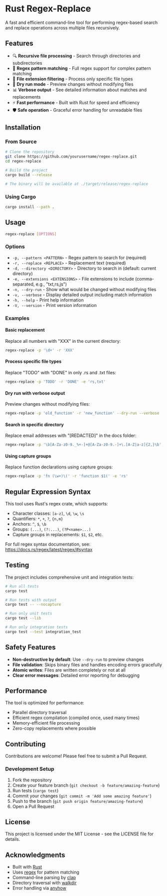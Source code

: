 # Rust Regex-Replace

A fast and efficient command-line tool for performing regex-based search and replace operations across multiple files recursively.

## Features

- 🔍 **Recursive file processing** - Search through directories and subdirectories
- 🎯 **Regex pattern matching** - Full regex support for complex pattern matching
- 📁 **File extension filtering** - Process only specific file types
- 👀 **Dry run mode** - Preview changes without modifying files
- 📊 **Verbose output** - See detailed information about matches and replacements
- ⚡ **Fast performance** - Built with Rust for speed and efficiency
- 🛡️ **Safe operation** - Graceful error handling for unreadable files

## Installation

### From Source

```bash
# Clone the repository
git clone https://github.com/yourusername/regex-replace.git
cd regex-replace

# Build the project
cargo build --release

# The binary will be available at ./target/release/regex-replace
```

### Using Cargo

```bash
cargo install --path .
```

## Usage

```bash
regex-replace [OPTIONS]
```

### Options

- `-p, --pattern <PATTERN>` - Regex pattern to search for (required)
- `-r, --replace <REPLACE>` - Replacement text (required)
- `-d, --directory <DIRECTORY>` - Directory to search in (default: current directory)
- `-e, --extensions <EXTENSIONS>` - File extensions to include (comma-separated, e.g., "txt,rs,js")
- `-n, --dry-run` - Show what would be changed without modifying files
- `-v, --verbose` - Display detailed output including match information
- `-h, --help` - Print help information
- `-V, --version` - Print version information

### Examples

#### Basic replacement
Replace all numbers with "XXX" in the current directory:
```bash
regex-replace -p '\d+' -r 'XXX'
```

#### Process specific file types
Replace "TODO" with "DONE" in only .rs and .txt files:
```bash
regex-replace -p 'TODO' -r 'DONE' -e 'rs,txt'
```

#### Dry run with verbose output
Preview changes without modifying files:
```bash
regex-replace -p 'old_function' -r 'new_function' --dry-run --verbose
```

#### Search in specific directory
Replace email addresses with "[REDACTED]" in the docs folder:
```bash
regex-replace -p '\b[A-Za-z0-9._%+-]+@[A-Za-z0-9.-]+\.[A-Z|a-z]{2,}\b' -r '[REDACTED]' -d ./docs
```

#### Using capture groups
Replace function declarations using capture groups:
```bash
regex-replace -p 'fn (\w+)\(' -r 'function $1(' -e 'rs'
```

## Regular Expression Syntax

This tool uses Rust's regex crate, which supports:
- Character classes: `[a-z]`, `\d`, `\w`, `\s`
- Quantifiers: `*`, `+`, `?`, `{n,m}`
- Anchors: `^`, `$`, `\b`
- Groups: `(...)`, `(?:...)`, `(?P<name>...)`
- Capture groups in replacements: `$1`, `$2`, etc.

For full regex syntax documentation, see: https://docs.rs/regex/latest/regex/#syntax

## Testing

The project includes comprehensive unit and integration tests:

```bash
# Run all tests
cargo test

# Run tests with output
cargo test -- --nocapture

# Run only unit tests
cargo test --lib

# Run only integration tests
cargo test --test integration_test
```

## Safety Features

- **Non-destructive by default**: Use `--dry-run` to preview changes
- **File validation**: Skips binary files and handles encoding errors gracefully
- **Atomic writes**: Files are written completely or not at all
- **Clear error messages**: Detailed error reporting for debugging

## Performance

The tool is optimized for performance:
- Parallel directory traversal
- Efficient regex compilation (compiled once, used many times)
- Memory-efficient file processing
- Zero-copy replacements where possible

## Contributing

Contributions are welcome! Please feel free to submit a Pull Request.

### Development Setup

1. Fork the repository
2. Create your feature branch (`git checkout -b feature/amazing-feature`)
3. Run tests (`cargo test`)
4. Commit your changes (`git commit -m 'Add some amazing feature'`)
5. Push to the branch (`git push origin feature/amazing-feature`)
6. Open a Pull Request

## License

This project is licensed under the MIT License - see the LICENSE file for details.

## Acknowledgments

- Built with [Rust](https://www.rust-lang.org/)
- Uses [regex](https://crates.io/crates/regex) for pattern matching
- Command-line parsing by [clap](https://crates.io/crates/clap)
- Directory traversal with [walkdir](https://crates.io/crates/walkdir)
- Error handling via [anyhow](https://crates.io/crates/anyhow)
